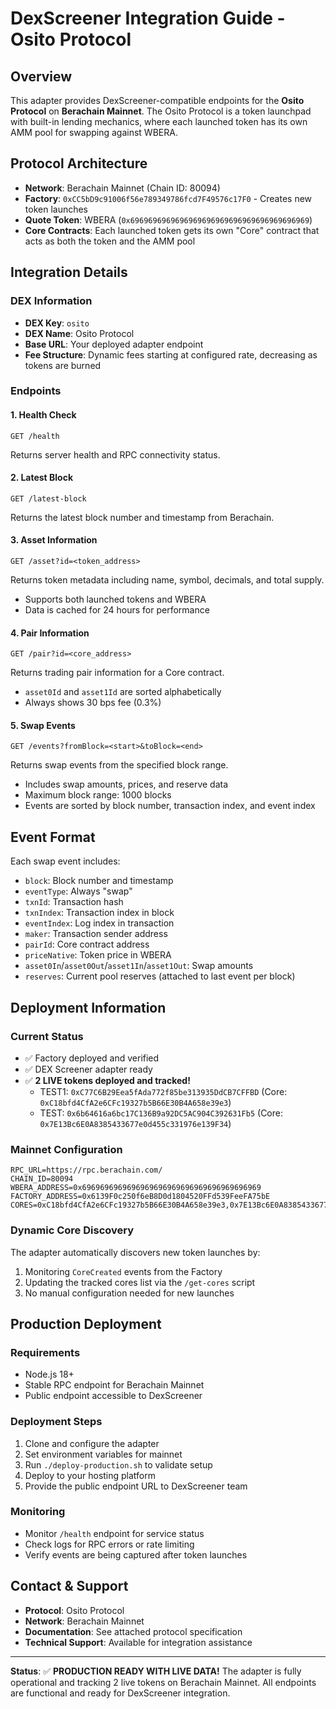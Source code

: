 # DexScreener Integration Guide - Osito Protocol

## Overview

This adapter provides DexScreener-compatible endpoints for the **Osito Protocol** on **Berachain Mainnet**. The Osito Protocol is a token launchpad with built-in lending mechanics, where each launched token has its own AMM pool for swapping against WBERA.

## Protocol Architecture

- **Network**: Berachain Mainnet (Chain ID: 80094)
- **Factory**: `0xCC5bD9c91006f56e789349786fcd7F49576c17F0` - Creates new token launches
- **Quote Token**: WBERA (`0x6969696969696969696969696969696969696969`)
- **Core Contracts**: Each launched token gets its own "Core" contract that acts as both the token and the AMM pool

## Integration Details

### DEX Information
- **DEX Key**: `osito`
- **DEX Name**: Osito Protocol
- **Base URL**: Your deployed adapter endpoint
- **Fee Structure**: Dynamic fees starting at configured rate, decreasing as tokens are burned

### Endpoints

#### 1. Health Check
```
GET /health
```
Returns server health and RPC connectivity status.

#### 2. Latest Block
```
GET /latest-block
```
Returns the latest block number and timestamp from Berachain.

#### 3. Asset Information
```
GET /asset?id=<token_address>
```
Returns token metadata including name, symbol, decimals, and total supply.
- Supports both launched tokens and WBERA
- Data is cached for 24 hours for performance

#### 4. Pair Information
```
GET /pair?id=<core_address>
```
Returns trading pair information for a Core contract.
- `asset0Id` and `asset1Id` are sorted alphabetically
- Always shows 30 bps fee (0.3%)

#### 5. Swap Events
```
GET /events?fromBlock=<start>&toBlock=<end>
```
Returns swap events from the specified block range.
- Includes swap amounts, prices, and reserve data
- Maximum block range: 1000 blocks
- Events are sorted by block number, transaction index, and event index

## Event Format

Each swap event includes:
- `block`: Block number and timestamp
- `eventType`: Always "swap"
- `txnId`: Transaction hash
- `txnIndex`: Transaction index in block
- `eventIndex`: Log index in transaction
- `maker`: Transaction sender address
- `pairId`: Core contract address
- `priceNative`: Token price in WBERA
- `asset0In`/`asset0Out`/`asset1In`/`asset1Out`: Swap amounts
- `reserves`: Current pool reserves (attached to last event per block)

## Deployment Information

### Current Status
- ✅ Factory deployed and verified
- ✅ DEX Screener adapter ready
- ✅ **2 LIVE tokens deployed and tracked!**
  - TEST1: `0xC77C6B29Eea5fAda772f85be313935DdCB7CFFBD` (Core: `0xC18bfd4CfA2e6CFc19327b5B66E30B4A658e39e3`)
  - TEST: `0x6b64616a6bc17C136B9a92DC5AC904C392631Fb5` (Core: `0x7E13Bc6E0A8385433677e0d455c331976e139F34`)

### Mainnet Configuration
```env
RPC_URL=https://rpc.berachain.com/
CHAIN_ID=80094
WBERA_ADDRESS=0x6969696969696969696969696969696969696969
FACTORY_ADDRESS=0x6139F0c250f6eB8D0d1804520FFd539FeeFA75bE
CORES=0xC18bfd4CfA2e6CFc19327b5B66E30B4A658e39e3,0x7E13Bc6E0A8385433677e0d455c331976e139F34
```

### Dynamic Core Discovery
The adapter automatically discovers new token launches by:
1. Monitoring `CoreCreated` events from the Factory
2. Updating the tracked cores list via the `/get-cores` script
3. No manual configuration needed for new launches

## Production Deployment

### Requirements
- Node.js 18+
- Stable RPC endpoint for Berachain Mainnet
- Public endpoint accessible to DexScreener

### Deployment Steps
1. Clone and configure the adapter
2. Set environment variables for mainnet
3. Run `./deploy-production.sh` to validate setup
4. Deploy to your hosting platform
5. Provide the public endpoint URL to DexScreener team

### Monitoring
- Monitor `/health` endpoint for service status
- Check logs for RPC errors or rate limiting
- Verify events are being captured after token launches

## Contact & Support

- **Protocol**: Osito Protocol
- **Network**: Berachain Mainnet
- **Documentation**: See attached protocol specification
- **Technical Support**: Available for integration assistance

---

**Status**: ✅ **PRODUCTION READY WITH LIVE DATA!** 
The adapter is fully operational and tracking 2 live tokens on Berachain Mainnet. All endpoints are functional and ready for DexScreener integration.